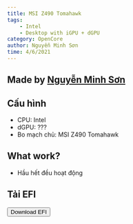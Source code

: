 ```yaml
---
title: MSI Z490 Tomahawk
tags:
    - Intel
    - Desktop with iGPU + dGPU
category: OpenCore
author: Nguyễn Minh Sơn
time: 4/6/2021
---
```

## Made by [Nguyễn Minh Sơn](https://www.facebook.com/son01490517)

## Cấu hình

* CPU: Intel
* dGPU: ???
* Bo mạch chủ: MSI Z490 Tomahawk

## What work?

* Hầu hết đều hoạt động

## Tải EFI

<form method="get" action="/efi/desktop/igpu-dgpu/opencore/z490-tomahawk.zip" class="animate__animated animate__jackInTheBox">
   <button type="submit" class="btn animate__animated animate__jackInTheBox"><i class="fas fa-download"></i> Download EFI</button>
</form>

